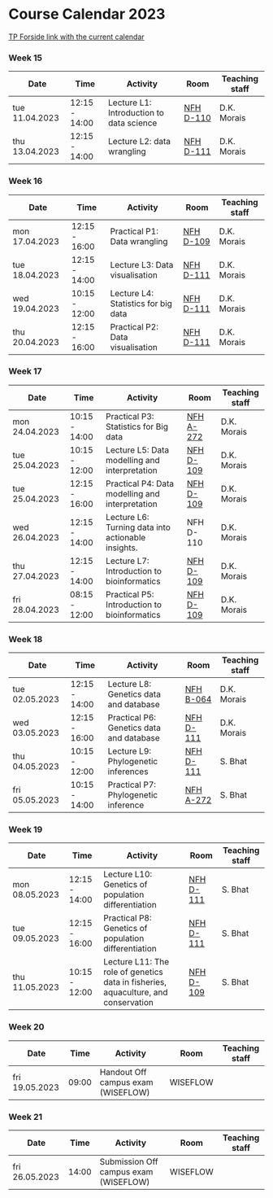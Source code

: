 # Course Calendar 2023  
[TP Forside link with the current calendar](https://tp.educloud.no/uit/timeplan/timeplan.php?type=course&id[]=FSK-2053,1&sort=)


### Week 15
| Date           | Time          | Activity                                                                          | Room      | Teaching staff |
|----------------|---------------|-----------------------------------------------------------------------------------|-----------|----------------|
| tue 11.04.2023 | 12:15 - 14:00 | Lecture L1: Introduction to data science                                           | [NFH D-110](https://link.mazemap.com/nQZzCB0U) | D.K. Morais       |
| thu 13.04.2023 | 12:15 - 14:00 | Lecture L2: data wrangling                                                        | [NFH D-111](https://link.mazemap.com/eVR0Gmd6) | D.K. Morais        |
### Week 16
| Date           | Time          | Activity                                                                          | Room      | Teaching staff |
|----------------|---------------|-----------------------------------------------------------------------------------|-----------|----------------|
| mon 17.04.2023 | 12:15 - 16:00 | Practical P1: Data wrangling                                                      | [NFH D-109](https://link.mazemap.com/5f2IjWuO) | D.K. Morais        |
| tue 18.04.2023 | 12:15 - 14:00 | Lecture L3: Data visualisation                                                    | [NFH D-111](https://link.mazemap.com/eVR0Gmd6) | D.K. Morais        |
| wed 19.04.2023 | 10:15 - 12:00 | Lecture L4: Statistics for big data                                               | [NFH D-111](https://link.mazemap.com/eVR0Gmd6) | D.K. Morais        |
| thu 20.04.2023 | 12:15 - 16:00 | Practical P2: Data visualisation                                                  | [NFH D-111](https://link.mazemap.com/eVR0Gmd6) | D.K. Morais        |
### Week 17
| Date           | Time          | Activity                                                                          | Room      | Teaching staff |
|----------------|---------------|-----------------------------------------------------------------------------------|-----------|----------------|
| mon 24.04.2023 | 10:15 - 14:00 | Practical P3: Statistics for Big data                                             | [NFH A-272](https://link.mazemap.com/7dSWwvqd) | D.K. Morais        |
| tue 25.04.2023 | 10:15 - 12:00 | Lecture L5: Data modelling and interpretation                                     | [NFH D-109](https://link.mazemap.com/5f2IjWuO) | D.K. Morais        |
| tue 25.04.2023 | 12:15 - 16:00 | Practical P4: Data modelling and interpretation                                   | [NFH D-109](https://link.mazemap.com/5f2IjWuO) | D.K. Morais        |
| wed 26.04.2023 | 12:15 - 14:00 | Lecture L6: Turning data into actionable insights.       | NFH D-110 | D.K. Morais        |
| thu 27.04.2023 | 12:15 - 14:00 | Lecture L7: Introduction to bioinformatics                                         | [NFH D-109](https://link.mazemap.com/5f2IjWuO) | D.K. Morais        |
| fri 28.04.2023 | 08:15 - 12:00 | Practical P5: Introduction to bioinformatics                                       | [NFH D-109](https://link.mazemap.com/5f2IjWuO) | D.K. Morais        |
### Week 18
| Date           | Time          | Activity                                                                          | Room      | Teaching staff |
|----------------|---------------|-----------------------------------------------------------------------------------|-----------|----------------|
| tue 02.05.2023 | 12:15 - 14:00 | Lecture L8: Genetics data and database                                             | [NFH B-064](https://link.mazemap.com/DFlJF4RM) | D.K. Morais        |
| wed 03.05.2023 | 12:15 - 16:00 | Practical P6: Genetics data and database                                          | [NFH D-111](https://link.mazemap.com/eVR0Gmd6) | D.K. Morais        |
| thu 04.05.2023 | 10:15 - 12:00 | Lecture L9: Phylogenetic inferences                                               | [NFH D-111](https://link.mazemap.com/eVR0Gmd6) | S. Bhat        |
| fri 05.05.2023 | 10:15 - 14:00 | Practical P7: Phylogenetic inference                                              | [NFH A-272](https://link.mazemap.com/7dSWwvqd) | S. Bhat        |
### Week 19
| Date           | Time          | Activity                                                                          | Room      | Teaching staff |
|----------------|---------------|-----------------------------------------------------------------------------------|-----------|----------------|
| mon 08.05.2023 | 12:15 - 14:00 | Lecture L10: Genetics of population differentiation                               | [NFH D-111](https://link.mazemap.com/eVR0Gmd6) | S. Bhat        |
| tue 09.05.2023 | 12:15 - 16:00 | Practical P8: Genetics of population differentiation                              | [NFH D-111](https://link.mazemap.com/eVR0Gmd6) | S. Bhat        |
| thu 11.05.2023 | 10:15 - 12:00 | Lecture L11: The role of genetics data in fisheries, aquaculture, and conservation | [NFH D-109](https://link.mazemap.com/5f2IjWuO) | S. Bhat        |
### Week 20
| Date           | Time          | Activity                                                                          | Room      | Teaching staff |
|----------------|---------------|-----------------------------------------------------------------------------------|-----------|----------------|
| fri 19.05.2023 | 09:00         | Handout Off campus exam (WISEFLOW)                                                | WISEFLOW  |                |
### Week 21
| Date           | Time          | Activity                                                                          | Room      | Teaching staff |
|----------------|---------------|-----------------------------------------------------------------------------------|-----------|----------------|
| fri 26.05.2023 | 14:00         | Submission Off campus exam (WISEFLOW)                                             | WISEFLOW  |                |
